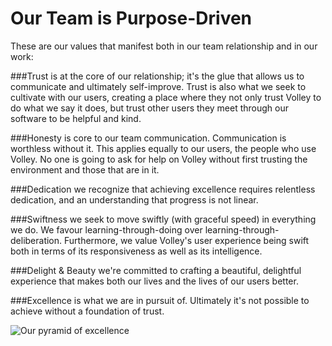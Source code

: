 Our Team is Purpose-Driven 
==
These are our values that manifest both in our team relationship and in our work: 

###Trust
is at the core of our relationship; it's the glue that allows us to communicate and ultimately self-improve. Trust is also what we seek to cultivate with our users, creating a place where they not only trust Volley to do what we say it does, but trust other users they meet through our software to be helpful and kind.  

###Honesty 
is core to our team communication. Communication is worthless without it. This applies equally to our users, the people who use Volley. No one is going to ask for help on Volley without first trusting the environment and those that are in it.

###Dedication
we recognize that achieving excellence requires relentless dedication, and an understanding that progress is not linear. 

###Swiftness 
we seek to move swiftly (with graceful speed) in everything we do. We favour learning-through-doing over learning-through-deliberation. Furthermore, we value Volley's user experience being swift both in terms of its responsiveness as well as its intelligence. 

###Delight & Beauty
we're committed to crafting a beautiful, delightful experience that makes both our lives and the lives of our users better. 

###Excellence
is what we are in pursuit of. Ultimately it's not possible to achieve without a foundation of trust. 

![](http://i.imgur.com/43Ft2j7.png?1 "Our pyramid of excellence")
